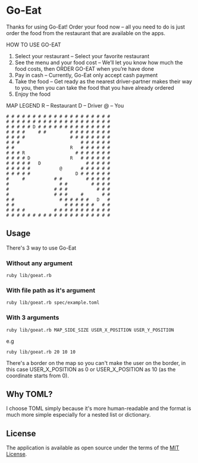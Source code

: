 # Go-Eat

Thanks for using Go-Eat! Order your food now – all you need to do is just order the food from the restaurant that are available on the apps.

HOW TO USE GO-EAT

1. Select your restaurant – Select your favorite restaurant
2. See the menu and your food cost – We’ll let you know how much the food costs, then ORDER GO-EAT when you’re have done
3. Pay in cash – Currently, Go-Eat only accept cash payment
4. Take the food – Get ready as the nearest driver-partner makes their way to you, then you can take the food that you have already ordered
4. Enjoy the food

MAP LEGEND
R – Restaurant
D – Driver
@ – You

```
# # # # # # # # # # # # # # # # # # # #
# # # # # # # # # # # # # # # # # # # #
# # # # # D # # # # # # # # # # # # # #
# # # #     # #         # # # # # # # #
# # # #                 # # # # # # # #
# # #                       # # # # # #
# #                     R   # # # # # #
# # # R                   # # # # # # #
# # # # D               R   # # # # # #
# # # # #   D                 # # # # #
# # # # #           @       # # # # # #
# # # # #                 D # # # # # #
#     #           # #         # # # # #
#                   # #         # # # #
#                 # # #           # # #
#                 # # #     #       # #
# #                 # # # # # #   D   #
# #                   # # # # # #   # #
# # # #           # # # # # # # # # # #
# # # # # # # # # # # # # # # # # # # #
```

## Usage

There's 3 way to use Go-Eat

### Without any argument

```
ruby lib/goeat.rb
```

### With file path as it's argument

```
ruby lib/goeat.rb spec/example.toml
```

### With 3 arguments

```
ruby lib/goeat.rb MAP_SIDE_SIZE USER_X_POSITION USER_Y_POSITION
```

e.g

```
ruby lib/goeat.rb 20 10 10
```

There's a border on the map so you can't make the user on the border, in this case USER_X_POSITION as 0 or USER_X_POSITION as 10 (as the coordinate starts from 0).

## Why TOML?

I choose TOML simply because it's more human-readable and the format is much more simple especially for a nested list or dictionary.

## License

The application is available as open source under the terms of the [MIT License](https://opensource.org/licenses/MIT).